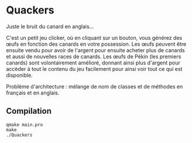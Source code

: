 # Quackers
Juste le bruit du canard en anglais...

C'est un petit jeu clicker, où en cliquant sur un bouton, vous générez des œufs en fonction des canards en votre possession. Les œufs peuvent être ensuite vendu pour avoir de l'argent pour ensuite acheter plus de canards et aussi de nouvelles races de canards.
Les œufs de Pékin (les premiers canards) sont volontairement amélioré, donnant ainsi plus d'argent pour accèder à tout le contenu du jeu facilement pour ainsi voir tout ce qui est disponible.

Problème d'architecture : mélange de nom de classes et de méthodes en français et en anglais.

## Compilation
```
qmake main.pro
make
./Quackers
```
